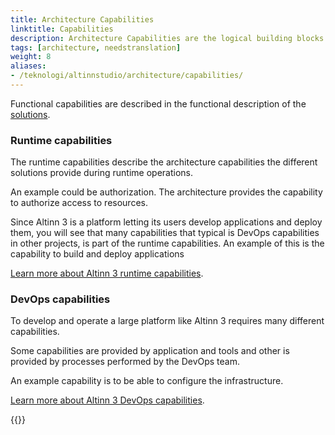 ```yaml
---
title: Architecture Capabilities
linktitle: Capabilities
description: Architecture Capabilities are the logical building blocks of the solutions. They have been grouped into Development & Operations (DevOps) Capabilities and Runtime (Execution) Capabilities.
tags: [architecture, needstranslation]
weight: 8
aliases:
- /teknologi/altinnstudio/architecture/capabilities/
---
```


Functional capabilities are described in the functional description of the [solutions](/solutions).

### Runtime capabilities

The runtime capabilities describe the architecture capabilities the different solutions provide during runtime operations.

An example could be authorization. The architecture provides the capability to authorize access to resources.

Since Altinn 3 is a platform letting its users develop applications and deploy them, you will see that many capabilities that 
typical is DevOps capabilities in other projects, is part of the runtime capabilities. An example of this is the capability to build and deploy applications

[Learn more about Altinn 3 runtime capabilities](runtime).

### DevOps capabilities

To develop and operate a large platform like Altinn 3 requires many different capabilities.

Some capabilities are provided by application and tools and other is provided by processes performed by the DevOps team.

An example capability is to be able to configure the infrastructure.

[Learn more about Altinn 3 DevOps capabilities](devops).

{{<children />}}